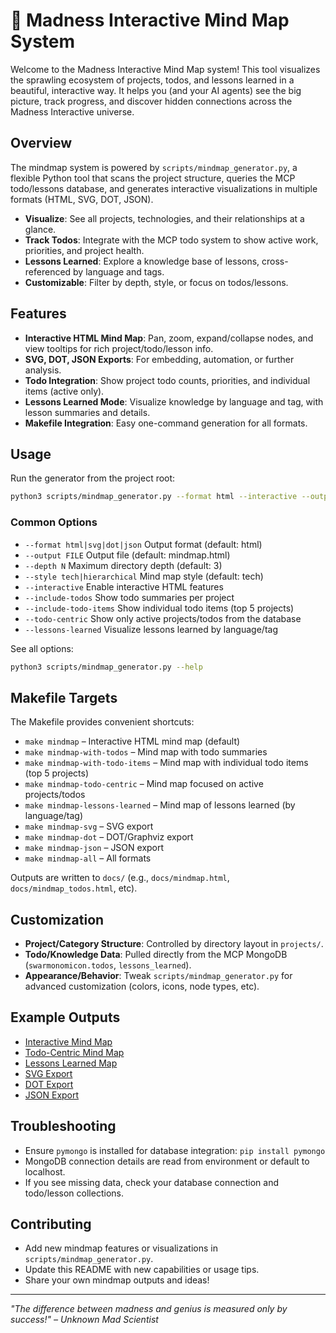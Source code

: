 # 🧠 Madness Interactive Mind Map System

Welcome to the Madness Interactive Mind Map system! This tool visualizes the sprawling ecosystem of projects, todos, and lessons learned in a beautiful, interactive way. It helps you (and your AI agents) see the big picture, track progress, and discover hidden connections across the Madness Interactive universe.

## Overview

The mindmap system is powered by `scripts/mindmap_generator.py`, a flexible Python tool that scans the project structure, queries the MCP todo/lessons database, and generates interactive visualizations in multiple formats (HTML, SVG, DOT, JSON).

- **Visualize**: See all projects, technologies, and their relationships at a glance.
- **Track Todos**: Integrate with the MCP todo system to show active work, priorities, and project health.
- **Lessons Learned**: Explore a knowledge base of lessons, cross-referenced by language and tags.
- **Customizable**: Filter by depth, style, or focus on todos/lessons.

## Features

- **Interactive HTML Mind Map**: Pan, zoom, expand/collapse nodes, and view tooltips for rich project/todo/lesson info.
- **SVG, DOT, JSON Exports**: For embedding, automation, or further analysis.
- **Todo Integration**: Show project todo counts, priorities, and individual items (active only).
- **Lessons Learned Mode**: Visualize knowledge by language and tag, with lesson summaries and details.
- **Makefile Integration**: Easy one-command generation for all formats.

## Usage

Run the generator from the project root:

```bash
python3 scripts/mindmap_generator.py --format html --interactive --output docs/mindmap.html
```

### Common Options

- `--format html|svg|dot|json`   Output format (default: html)
- `--output FILE`                Output file (default: mindmap.html)
- `--depth N`                    Maximum directory depth (default: 3)
- `--style tech|hierarchical`    Mind map style (default: tech)
- `--interactive`                Enable interactive HTML features
- `--include-todos`              Show todo summaries per project
- `--include-todo-items`         Show individual todo items (top 5 projects)
- `--todo-centric`               Show only active projects/todos from the database
- `--lessons-learned`            Visualize lessons learned by language/tag

See all options:

```bash
python3 scripts/mindmap_generator.py --help
```

## Makefile Targets

The Makefile provides convenient shortcuts:

- `make mindmap`                   – Interactive HTML mind map (default)
- `make mindmap-with-todos`         – Mind map with todo summaries
- `make mindmap-with-todo-items`    – Mind map with individual todo items (top 5 projects)
- `make mindmap-todo-centric`       – Mind map focused on active projects/todos
- `make mindmap-lessons-learned`    – Mind map of lessons learned (by language/tag)
- `make mindmap-svg`                – SVG export
- `make mindmap-dot`                – DOT/Graphviz export
- `make mindmap-json`               – JSON export
- `make mindmap-all`                – All formats

Outputs are written to `docs/` (e.g., `docs/mindmap.html`, `docs/mindmap_todos.html`, etc).

## Customization

- **Project/Category Structure**: Controlled by directory layout in `projects/`.
- **Todo/Knowledge Data**: Pulled directly from the MCP MongoDB (`swarmonomicon.todos`, `lessons_learned`).
- **Appearance/Behavior**: Tweak `scripts/mindmap_generator.py` for advanced customization (colors, icons, node types, etc).

## Example Outputs

- [Interactive Mind Map](mindmap.html)
- [Todo-Centric Mind Map](mindmap_todos.html)
- [Lessons Learned Map](mindmap_lessons.html)
- [SVG Export](mindmap.svg)
- [DOT Export](mindmap.dot)
- [JSON Export](mindmap.json)

## Troubleshooting

- Ensure `pymongo` is installed for database integration: `pip install pymongo`
- MongoDB connection details are read from environment or default to localhost.
- If you see missing data, check your database connection and todo/lesson collections.

## Contributing

- Add new mindmap features or visualizations in `scripts/mindmap_generator.py`.
- Update this README with new capabilities or usage tips.
- Share your own mindmap outputs and ideas!

---

*"The difference between madness and genius is measured only by success!" – Unknown Mad Scientist*
